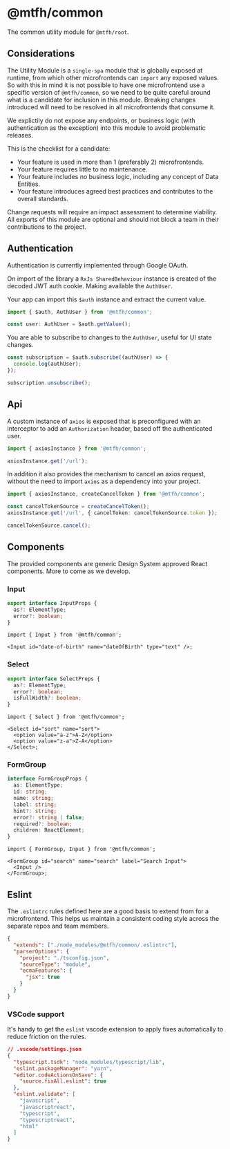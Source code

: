 # @mtfh/common

The common utility module for `@mtfh/root`.

## Considerations

The Utility Module is a `single-spa` module that is globally exposed at runtime, from which other microfrontends can `import` any exposed values.
So with this in mind it is not possible to have one microfrontend use a specific version of `@mtfh/common`, so we need to be quite careful around what is a candidate for inclusion in this module. Breaking changes introduced will need to be resolved in all microfrontends that consume it.

We explictily do not expose any endpoints, or business logic (with authentication as the exception) into this module to avoid problematic releases.

This is the checklist for a candidate:

- Your feature is used in more than 1 (preferably 2) microfrontends.
- Your feature requires little to no maintenance.
- Your feature includes no business logic, including any concept of Data Entities.
- Your feature introduces agreed best practices and contributes to the overall standards.

Change requests will require an impact assessment to determine viability.
All exports of this module are optional and should not block a team in their contributions to the project.

## Authentication

Authentication is currently implemented through Google OAuth.

On import of the library a `RxJs SharedBehaviour` instance is created of the decoded JWT auth cookie. Making available the `AuthUser`.

Your app can import this `$auth` instance and extract the current value.

```ts
import { $auth, AuthUser } from '@mtfh/common';

const user: AuthUser = $auth.getValue();
```

You are able to subscribe to changes to the `AuthUser`, useful for UI state changes.

```ts
const subscription = $auth.subscribe((authUser) => {
  console.log(authUser);
});

subscription.unsubscribe();
```

## Api

A custom instance of `axios` is exposed that is preconfigured with an interceptor to add an `Authorization` header, based off the authenticated user.

```ts
import { axiosInstance } from '@mtfh/common';

axiosInstance.get('/url');
```

In addition it also provides the mechanism to cancel an axios request, without the need to import `axios` as a dependency into your project.

```ts
import { axiosInstance, createCancelToken } from '@mtfh/common';

const cancelTokenSource = createCancelToken();
axiosInstance.get('/url', { cancelToken: cancelTokenSource.token });

cancelTokenSource.cancel();
```

## Components

The provided components are generic Design System approved React components. More to come as we develop.

### Input

```ts
export interface InputProps {
  as?: ElementType;
  error?: boolean;
}
```

```tsx
import { Input } from '@mtfh/common';

<Input id="date-of-birth" name="dateOfBirth" type="text" />;
```

### Select

```ts
export interface SelectProps {
  as?: ElementType;
  error?: boolean;
  isFullWidth?: boolean;
}
```

```tsx
import { Select } from '@mtfh/common';

<Select id="sort" name="sort">
  <option value="a-z">A-Z</option>
  <option value="z-a">Z-A</option>
</Select>;
```

### FormGroup

```ts
interface FormGroupProps {
  as: ElementType;
  id: string;
  name: string;
  label: string;
  hint?: string;
  error?: string | false;
  required?: boolean;
  children: ReactElement;
}
```

```tsx
import { FormGroup, Input } from '@mtfh/common';

<FormGroup id="search" name="search" label="Search Input">
  <Input />
</FormGroup>;
```

## Eslint

The `.eslintrc` rules defined here are a good basis to extend from for a microfrontend. This helps us maintain a consistent coding style across the separate repos and team members.

```json
{
  "extends": ["./node_modules/@mtfh/common/.eslintrc"],
  "parserOptions": {
    "project": "./tsconfig.json",
    "sourceType": "module",
    "ecmaFeatures": {
      "jsx": true
    }
  }
}
```

### VSCode support

It's handy to get the `eslint` vscode extension to apply fixes automatically to reduce friction on the rules.

```json
// .vscode/settings.json
{
  "typescript.tsdk": "node_modules/typescript/lib",
  "eslint.packageManager": "yarn",
  "editor.codeActionsOnSave": {
    "source.fixAll.eslint": true
  },
  "eslint.validate": [
    "javascript",
    "javascriptreact",
    "typescript",
    "typescriptreact",
    "html"
  ]
}
```
